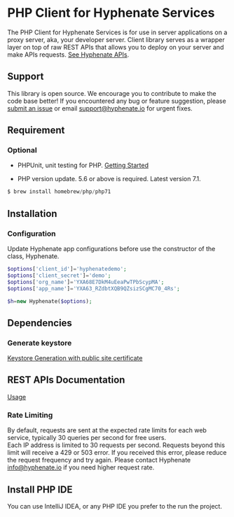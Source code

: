 # PHP Client for Hyphenate Services

The PHP Client for Hyphenate Services is for use in server applications on a proxy server, aka, your developer server. Client library serves as a wrapper layer on top of raw REST APIs that allows you to deploy on your server and make APIs requests. [See Hyphenate APIs](http://docs.hyphenate.io/docs/server-overview).

## Support

This library is open source. We encourage you to contribute to make the code base better! If you encountered any bug or feature suggestion, please [submit an issue](https://github.io.hyphenateInc/hyphenate-server-client-java/issues) or email support@hyphenate.io for urgent fixes.


## Requirement


### Optional 

- PHPUnit, unit testing for PHP. [Getting Started](https://phpunit.de/getting-started.html)

- PHP version update. 5.6 or above is required. Latest version 7.1. 
```php
$ brew install homebrew/php/php71
```

## Installation



### Configuration 

Update Hyphenate app configurations before use the constructor of the class, Hyphenate.

```php
$options['client_id']='hyphenatedemo';
$options['client_secret']='demo';
$options['org_name']='YXA68E7DkM4uEeaPwTPbScypMA';
$options['app_name']='YXA63_RZdbtXQB9QZsizSCgMC70_4Rs';

$h=new Hyphenate($options);
```

## Dependencies  

### Generate keystore

[Keystore Generation with public site certificate](https://docs.hyphenate.io/docs/keystore-generation-with-public-cer)

## REST APIs Documentation 

[Usage](https://api-docs.hyphenate.io)

### Rate Limiting

By default, requests are sent at the expected rate limits for each web service, typically 30 queries per second for free users.  
Each IP address is limited to 30 requests per second. Requests beyond this limit will receive a 429 or 503 error. If you received this error, please reduce the request frequency and try again.
Please contact Hyphenate info@hyphenate.io if you need higher request rate.

## Install PHP IDE

You can use IntelliJ IDEA, or any PHP IDE you prefer to the run the project.
